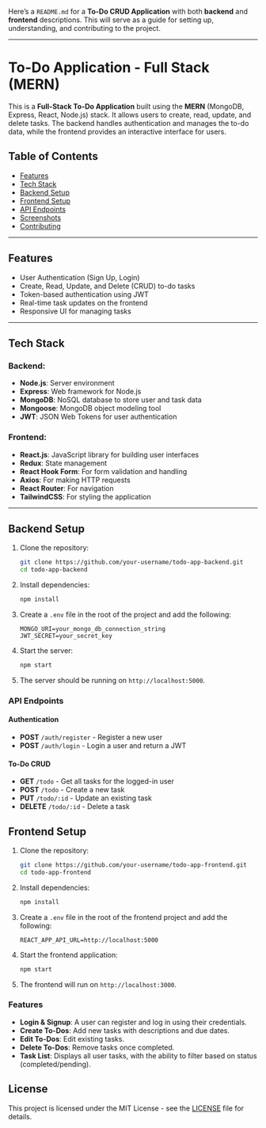 Here’s a `README.md` for a **To-Do CRUD Application** with both **backend** and **frontend** descriptions. This will serve as a guide for setting up, understanding, and contributing to the project.

---

# To-Do Application - Full Stack (MERN)

This is a **Full-Stack To-Do Application** built using the **MERN** (MongoDB, Express, React, Node.js) stack. It allows users to create, read, update, and delete tasks. The backend handles authentication and manages the to-do data, while the frontend provides an interactive interface for users.

## Table of Contents

- [Features](#features)
- [Tech Stack](#tech-stack)
- [Backend Setup](#backend-setup)
- [Frontend Setup](#frontend-setup)
- [API Endpoints](#api-endpoints)
- [Screenshots](#screenshots)
- [Contributing](#contributing)

---

## Features

- User Authentication (Sign Up, Login)
- Create, Read, Update, and Delete (CRUD) to-do tasks
- Token-based authentication using JWT
- Real-time task updates on the frontend
- Responsive UI for managing tasks

---

## Tech Stack

### Backend:
- **Node.js**: Server environment
- **Express**: Web framework for Node.js
- **MongoDB**: NoSQL database to store user and task data
- **Mongoose**: MongoDB object modeling tool
- **JWT**: JSON Web Tokens for user authentication

### Frontend:
- **React.js**: JavaScript library for building user interfaces
- **Redux**: State management
- **React Hook Form**: For form validation and handling
- **Axios**: For making HTTP requests
- **React Router**: For navigation
- **TailwindCSS**: For styling the application

---

## Backend Setup

1. Clone the repository:
   ```bash
   git clone https://github.com/your-username/todo-app-backend.git
   cd todo-app-backend
   ```

2. Install dependencies:
   ```bash
   npm install
   ```

3. Create a `.env` file in the root of the project and add the following:
   ```
   MONGO_URI=your_mongo_db_connection_string
   JWT_SECRET=your_secret_key
   ```

4. Start the server:
   ```bash
   npm start
   ```

5. The server should be running on `http://localhost:5000`.

### API Endpoints

#### Authentication
- **POST** `/auth/register` - Register a new user
- **POST** `/auth/login` - Login a user and return a JWT

#### To-Do CRUD
- **GET** `/todo` - Get all tasks for the logged-in user
- **POST** `/todo` - Create a new task
- **PUT** `/todo/:id` - Update an existing task
- **DELETE** `/todo/:id` - Delete a task

## Frontend Setup

1. Clone the repository:
   ```bash
   git clone https://github.com/your-username/todo-app-frontend.git
   cd todo-app-frontend
   ```

2. Install dependencies:
   ```bash
   npm install
   ```

3. Create a `.env` file in the root of the frontend project and add the following:
   ```
   REACT_APP_API_URL=http://localhost:5000
   ```

4. Start the frontend application:
   ```bash
   npm start
   ```

5. The frontend will run on `http://localhost:3000`.

### Features

- **Login & Signup**: A user can register and log in using their credentials.
- **Create To-Dos**: Add new tasks with descriptions and due dates.
- **Edit To-Dos**: Edit existing tasks.
- **Delete To-Dos**: Remove tasks once completed.
- **Task List**: Displays all user tasks, with the ability to filter based on status (completed/pending).



## License

This project is licensed under the MIT License - see the [LICENSE](LICENSE) file for details.
